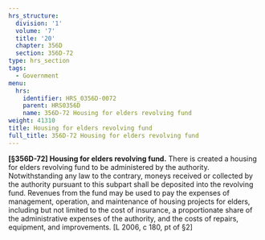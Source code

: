 ```yaml
---
hrs_structure:
  division: '1'
  volume: '7'
  title: '20'
  chapter: 356D
  section: 356D-72
type: hrs_section
tags:
  - Government
menu:
  hrs:
    identifier: HRS_0356D-0072
    parent: HRS0356D
    name: 356D-72 Housing for elders revolving fund
weight: 41310
title: Housing for elders revolving fund
full_title: 356D-72 Housing for elders revolving fund
---
```

**[§356D-72] Housing for elders revolving fund.** There is created a housing for elders revolving fund to be administered by the authority. Notwithstanding any law to the contrary, moneys received or collected by the authority pursuant to this subpart shall be deposited into the revolving fund. Revenues from the fund may be used to pay the expenses of management, operation, and maintenance of housing projects for elders, including but not limited to the cost of insurance, a proportionate share of the administrative expenses of the authority, and the costs of repairs, equipment, and improvements. [L 2006, c 180, pt of §2]